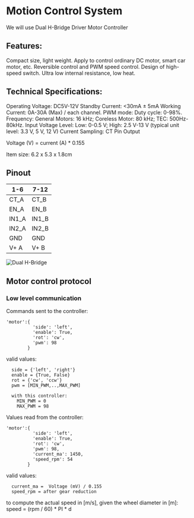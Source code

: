 # Motion Control System

We will use Dual H-Bridge Driver Motor Controller

## Features: 
Compact size, light weight.
Apply to control ordinary DC motor, smart car motor, etc.
Reversible control and PWM speed control.
Design of high-speed switch.
Ultra low internal resistance, low heat.


## Technical Specifications:
Operating Voltage: DC5V-12V
Standby Current: <30mA ± 5mA
Working Current: 0A-30A (Max) / each channel.
PWM mode: Duty cycle: 0-98%.
Frequency: General Motors: 16 kHz; Coreless Motor: 80 kHz; TEC: 500Hz-80kHz.
Input Voltage Level: Low: 0-0.5 V; High: 2.5 V-13 V (typical unit level: 3.3 V, 5 V, 12 V)
Current Sampling: CT Pin Output 

Voltage (V) = current (A) * 0.155

Item size: 6.2 x 5.3 x 1.8cm


## Pinout


1-6  | 7-12
---- | ----
CT_A | CT_B
EN_A | EN_B
IN1_A | IN1_B
IN2_A | IN2_B
GND | GND
V+  A | V+ B

![Dual H-Bridge](images/Dual_H-Bridge.jpg_1)

## Motor control protocol

### Low level communication

Commands sent to the controller:

```
'motor':{
          'side': 'left',
          'enable': True,
          'rot': 'cw',
          'pwm': 98          
        }
```

valid values:
```
  side = {'left', 'right'}
  enable = {True, False}
  rot = {'cw', 'ccw'}
  pwm = [MIN_PWM,..,MAX_PWM] 
  
  with this controller: 
    MIN_PWM = 0
    MAX_PWM = 98
```

Values read from the controller:

```
'motor':{
          'side': 'left',
          'enable': True,
          'rot': 'cw',
          'pwm': 98,
          'current_ma': 1450,
          'speed_rpm': 54           
        }
```

valid values:
```
  current_ma =  Voltage (mV) / 0.155 
  speed_rpm = after gear reduction
```
to compute the actual speed in [m/s], given the wheel diameter in [m]: speed = (rpm / 60) * PI * d